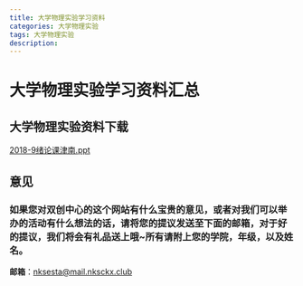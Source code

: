 ```yaml
---
title: 大学物理实验学习资料
categories: 大学物理实验
tags: 大学物理实验
description: 
---
```


# 大学物理实验学习资料汇总

<!--more-->

## 大学物理实验资料下载

[2018-9绪论课津南.ppt](https://raw.githubusercontent.com/nksckx/daxuewulishiyan/master/2018-9绪论课津南.ppt)



## 意见

### 如果您对双创中心的这个网站有什么宝贵的意见，或者对我们可以举办的活动有什么想法的话，请将您的提议发送至下面的邮箱，对于好的提议，我们将会有礼品送上哦~所有请附上您的学院，年级，以及姓名。

**邮箱**：nksesta@mail.nksckx.club
